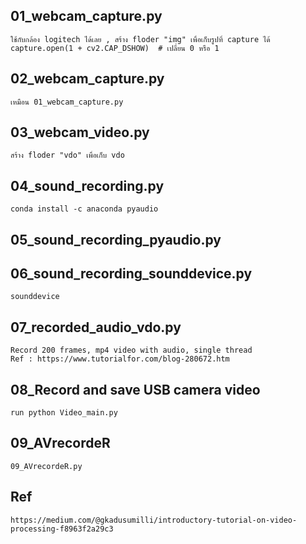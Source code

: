 ##	01_webcam_capture.py
	ใช้กับกล้อง logitech ได้เลย , สร้าง floder "img" เพื่อเก็บรูปที่ capture ได้
	capture.open(1 + cv2.CAP_DSHOW)  # เปลี่ยน 0 หรือ 1
	
##	02_webcam_capture.py
	เหมือน 01_webcam_capture.py
	
##	03_webcam_video.py 
	สร้าง floder "vdo" เพื่อเก็บ vdo
	
##	04_sound_recording.py 
	conda install -c anaconda pyaudio
	
##	05_sound_recording_pyaudio.py 

##	06_sound_recording_sounddevice.py
	sounddevice 
	
##	07_recorded_audio_vdo.py
	Record 200 frames, mp4 video with audio, single thread
	Ref : https://www.tutorialfor.com/blog-280672.htm
	
##	08_Record and save USB camera video
	run python Video_main.py
	
##  09_AVrecordeR
	09_AVrecordeR.py
	
##	Ref
	https://medium.com/@gkadusumilli/introductory-tutorial-on-video-processing-f8963f2a29c3